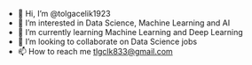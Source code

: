 - 👋 Hi, I’m @tolgacelik1923
- 👀 I’m interested in Data Science, Machine Learning and AI  
- 🌱 I’m currently learning Machine Learning and Deep Learning
- 💞️ I’m looking to collaborate on Data Science jobs
- 📫 How to reach me tlgclk833@gmail.com

<!---
tolgacelik1923/tolgacelik1923 is a ✨ special ✨ repository because its `README.md` (this file) appears on your GitHub profile.
You can click the Preview link to take a look at your changes.
--->
